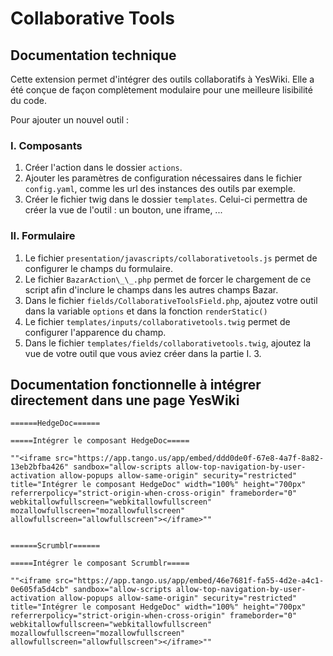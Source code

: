 # Collaborative Tools

## Documentation technique
Cette extension permet d'intégrer des outils collaboratifs à YesWiki. Elle a été conçue de façon complètement modulaire pour une meilleure lisibilité du code.

Pour ajouter un nouvel outil :
### I. Composants
1. Créer l'action dans le dossier `actions`.
2. Ajouter les paramètres de configuration nécessaires dans le fichier `config.yaml`, comme les url des instances des outils par exemple.
3. Créer le fichier twig dans le dossier `templates`. Celui-ci permettra de créer la vue de l'outil : un bouton, une iframe, ...

### II. Formulaire

1. Le fichier `presentation/javascripts/collaborativetools.js` permet de configurer le champs du formulaire.
2. Le fichier `BazarAction\_\_.php` permet de forcer le chargement de ce script afin d'inclure le champs dans les autres champs Bazar.
3. Dans le fichier `fields/CollaborativeToolsField.php`, ajoutez votre outil dans la variable `options` et dans la fonction `renderStatic()`
4. Le fichier `templates/inputs/collaborativetools.twig` permet de configurer l'apparence du champ.
5. Dans le fichier `templates/fields/collaborativetools.twig`, ajoutez la vue de votre outil que vous aviez créer dans la partie I. 3.



## Documentation fonctionnelle à intégrer directement dans une page YesWiki
```
======HedgeDoc======

=====Intégrer le composant HedgeDoc=====

""<iframe src="https://app.tango.us/app/embed/ddd0de0f-67e8-4a7f-8a82-13eb2bfba426" sandbox="allow-scripts allow-top-navigation-by-user-activation allow-popups allow-same-origin" security="restricted" title="Intégrer le composant HedgeDoc" width="100%" height="700px" referrerpolicy="strict-origin-when-cross-origin" frameborder="0" webkitallowfullscreen="webkitallowfullscreen" mozallowfullscreen="mozallowfullscreen" allowfullscreen="allowfullscreen"></iframe>""


======Scrumblr======

=====Intégrer le composant Scrumblr=====

""<iframe src="https://app.tango.us/app/embed/46e7681f-fa55-4d2e-a4c1-0e605fa5d4cb" sandbox="allow-scripts allow-top-navigation-by-user-activation allow-popups allow-same-origin" security="restricted" title="Intégrer le composant HedgeDoc" width="100%" height="700px" referrerpolicy="strict-origin-when-cross-origin" frameborder="0" webkitallowfullscreen="webkitallowfullscreen" mozallowfullscreen="mozallowfullscreen" allowfullscreen="allowfullscreen"></iframe>""
```
